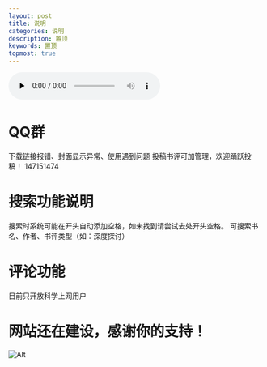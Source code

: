 ```yaml
---
layout: post
title: 说明
categories: 说明
description: 置顶
keywords: 置顶
topmost: true
---
```

​<audio id="audio" controls="" preload="none">
      <source id="mp3" src="https://link.jscdn.cn/1drv/aHR0cHM6Ly8xZHJ2Lm1zL3UvcyFBaGU2R2dNWmVFb2poQ1lSYTBfSjE0N2RZMWRBP2U9QzIwbEJR.mp3">
</audio>

# QQ群
下载链接报错、封面显示异常、使用遇到问题
投稿书评可加管理，欢迎踊跃投稿！
147151474

# 搜索功能说明
搜索时系统可能在开头自动添加空格，如未找到请尝试去处开头空格。
可搜索书名、作者、书评类型（如：深度探讨）

# 评论功能

目前只开放科学上网用户


# 网站还在建设，感谢你的支持！

![Alt](https://i.loli.net/2021/08/29/tnhbec8NUWgmAq6.jpg)

